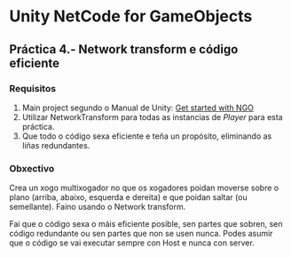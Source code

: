 # Unity NetCode for GameObjects

## Práctica 4.- Network transform e código eficiente

### Requisitos

1. Main project segundo o Manual de Unity: [Get started with NGO](https://docs-multiplayer.unity3d.com/netcode/current/tutorials/get-started-ngo)
2. Utilizar NetworkTransform para todas as instancias de _Player_ para esta práctica.
3. Que todo o código sexa eficiente e teña un propósito, eliminando as liñas redundantes.

### Obxectivo

Crea un xogo multixogador no que os xogadores poidan moverse sobre o plano (arriba, abaixo, esquerda e dereita) e que poidan saltar (ou semellante). Faino usando o Network transform.

Fai que o código sexa o máis eficiente posible, sen partes que sobren, sen código redundante ou sen partes que non se usen nunca. Podes asumir que o código se vai executar sempre con Host e nunca con server.
